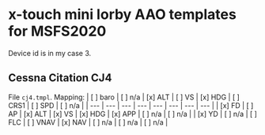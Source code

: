 # x-touch mini lorby AAO templates for MSFS2020
Device id is in my case 3.
## Cessna Citation CJ4
File `cj4.tmpl`.
Mapping:
| [ ] baro | [ ] n/a | [x] ALT | [ ] VS | [x] HDG | [ ] CRS1 | [ ] SPD | [ ] n/a |
| --- | --- | --- | --- | --- | --- | --- | --- |
| [x] FD | [ ] AP | [x] ALT | [x] VS | [x] HDG | [x] APP | [ ] n/a | [ ] n/a |
| [x] YD | [ ] n/a | [ ] FLC | [ ] VNAV | [x] NAV | [ ] n/a | [ ] n/a | [ ] n/a |
